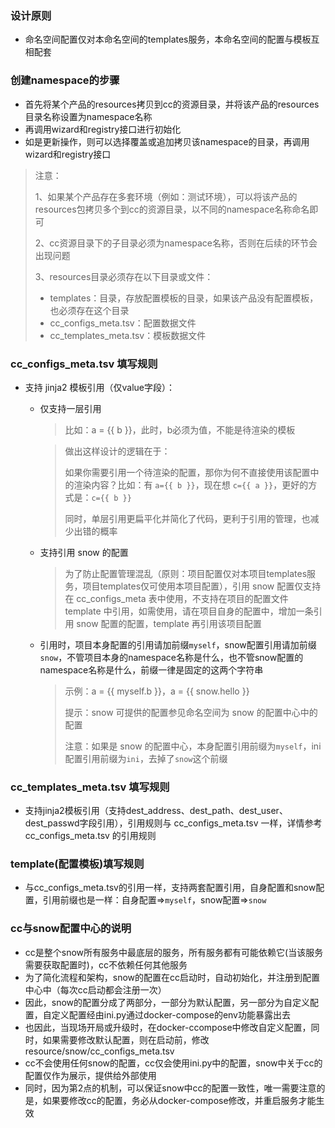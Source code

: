 ### 设计原则

- 命名空间配置仅对本命名空间的templates服务，本命名空间的配置与模板互相配套

### 创建namespace的步骤
- 首先将某个产品的resources拷贝到cc的资源目录，并将该产品的resources目录名称设置为namespace名称
- 再调用wizard和registry接口进行初始化
- 如是更新操作，则可以选择覆盖或追加拷贝该namespace的目录，再调用wizard和registry接口
> 注意：
>
> 1、如果某个产品存在多套环境（例如：测试环境），可以将该产品的resources包拷贝多个到cc的资源目录，以不同的namespace名称命名即可
>
> 2、cc资源目录下的子目录必须为namespace名称，否则在后续的环节会出现问题
>
> 3、resources目录必须存在以下目录或文件：
>
> - templates：目录，存放配置模板的目录，如果该产品没有配置模板，也必须存在这个目录
> - cc_configs_meta.tsv：配置数据文件
> - cc_templates_meta.tsv：模板数据文件


### cc_configs_meta.tsv 填写规则

- 支持 jinja2 模板引用（仅value字段）：

  - 仅支持一层引用

    > 比如：a = {{ b }}，此时，b必须为值，不能是待渲染的模板

    > 做出这样设计的逻辑在于：
    >
    > 如果你需要引用一个待渲染的配置，那你为何不直接使用该配置中的渲染内容？比如：有 `a={{ b }}`，现在想 `c={{ a }}`，更好的方式是：`c={{ b }}`
    >
    > 同时，单层引用更扁平化并简化了代码，更利于引用的管理，也减少出错的概率
    
  - 支持引用 snow 的配置
  
    > 为了防止配置管理混乱（原则：项目配置仅对本项目templates服务，项目templates仅可使用本项目配置），引用 snow 配置仅支持在 cc_configs_meta 表中使用，不支持在项目的配置文件 template 中引用，如需使用，请在项目自身的配置中，增加一条引用 snow 配置的配置，template 再引用该项目配置
  
  - 引用时，项目本身配置的引用请加前缀`myself`，snow配置引用请加前缀`snow`，不管项目本身的namespace名称是什么，也不管snow配置的namespace名称是什么，前缀一律是固定的这两个字符串
  
    > 示例：a = {{ myself.b }}，a = {{ snow.hello }}
    >
    > 提示：snow 可提供的配置参见命名空间为 snow 的配置中心中的配置
    >
    > 注意：如果是 snow 的配置中心，本身配置引用前缀为`myself`，ini配置引用前缀为`ini`，去掉了`snow`这个前缀



### cc_templates_meta.tsv 填写规则

- 支持jinja2模板引用（支持dest_address、dest_path、dest_user、dest_passwd字段引用），引用规则与 cc_configs_meta.tsv 一样，详情参考 cc_configs_meta.tsv 的引用规则



### template(配置模板)填写规则
- 与cc_configs_meta.tsv的引用一样，支持两套配置引用，自身配置和snow配置，引用前缀也是一样：自身配置=>`myself`，snow配置=>`snow`



### cc与snow配置中心的说明
- cc是整个snow所有服务中最底层的服务，所有服务都有可能依赖它(当该服务需要获取配置时)，cc不依赖任何其他服务
- 为了简化流程和架构，snow的配置在cc启动时，自动初始化，并注册到配置中心中（每次cc启动都会注册一次）
- 因此，snow的配置分成了两部分，一部分为默认配置，另一部分为自定义配置，自定义配置经由ini.py通过docker-compose的env功能暴露出去
- 也因此，当现场开局或升级时，在docker-ccompose中修改自定义配置，同时，如果需要修改默认配置，则在启动前，修改resource/snow/cc_configs_meta.tsv
- cc不会使用任何snow的配置，cc仅会使用ini.py中的配置，snow中关于cc的配置仅作为展示，提供给外部使用
- 同时，因为第2点的机制，可以保证snow中cc的配置一致性，唯一需要注意的是，如果要修改cc的配置，务必从docker-compose修改，并重启服务才能生效
